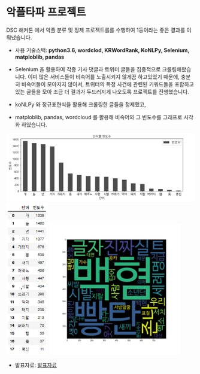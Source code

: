# 악플타파 프로젝트

DSC 해커톤 에서 악플 분류 및 정제 프로젝트를를 수행하여 1등이라는 좋은 결과를 이뤄냈습니다.

- 사용 기술스택: **python3.6, wordclod, KRWordRank, KoNLPy, Selenium, matploblib, pandas**

- Selenium 을 활용하여 각종 기사 댓글과 트위터 글들을 집중적으로 크롤링해왔습니다. 이미 많은 서비스들이 비속어를 노출시키지 않게끔 하고있었기 때문에, 충분히 비속어들이 모아지지 않아서,
트위터의 특정 사건에 관련된 키워드들을 포함하고 있는 글들을 모아 조금 더 결과가 두드러지게 나오도록 프로젝트를 진행했습니다.

- koNLPy 와 정규표현식을 활용해 크롤링한 글들을 정제했고,

- matploblib, pandas, wordcloud 를 활용해 비속어와 그 빈도수를 그래프로 시각화 하였습니다.
<img src="욕막대.PNG">
<img src="욕표.PNG">
<img src="wordcloud_without_axisoff.png" width="350" height="350">

- 발표자료:
<a href="악플타파.pdf">발표자료</a>




